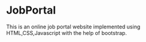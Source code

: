 # JobPortal
 This is an online job portal website implemented using HTML,CSS,Javascript with the help of bootstrap.

